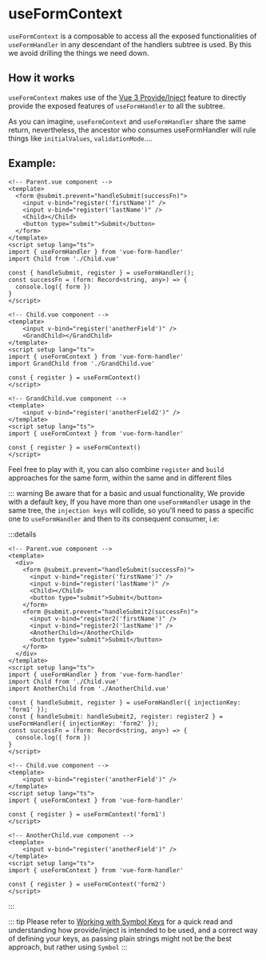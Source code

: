 # useFormContext

`useFormContext` is a composable to access all the exposed functionalities of `useFormHandler` in any descendant of the handlers subtree is used. By this we avoid drilling the things we need down.

## How it works

`useFormContext` makes use of the [Vue 3 Provide/Inject](https://vuejs.org/guide/components/provide-inject.html) feature to directly provide the exposed features of `useFormHandler` to all the subtree.

As you can imagine, `useFormContext` and `useFormHandler` share the same return, nevertheless, the ancestor who consumes useFormHandler will rule things like `initialValues`, `validationMode`....

## Example:

```vue
<!-- Parent.vue component -->
<template>
  <form @submit.prevent="handleSubmit(successFn)">
    <input v-bind="register('firstName')" />
    <input v-bind="register('lastName')" />
    <Child></Child>
    <button type="submit">Submit</button>
  </form>
</template>
<script setup lang="ts">
import { useFormHandler } from 'vue-form-handler'
import Child from './Child.vue'

const { handleSubmit, register } = useFormHandler();
const successFn = (form: Record<string, any>) => {
  console.log({ form })
}
</script>
```

```vue
<!-- Child.vue component -->
<template>
    <input v-bind="register('anotherField')" />
    <GrandChild></GrandChild>
</template>
<script setup lang="ts">
import { useFormContext } from 'vue-form-handler'
import GrandChild from './GrandChild.vue'

const { register } = useFormContext()
</script>
```

```vue
<!-- GrandChild.vue component -->
<template>
    <input v-bind="register('anotherField2')" />
</template>
<script setup lang="ts">
import { useFormContext } from 'vue-form-handler'

const { register } = useFormContext()
</script>
```

Feel free to play with it, you can also combine `register` and `build` approaches for the same form, within the same and in different files

::: warning
Be aware that for a basic and usual functionality, We provide with a default key, If you have more than one `useFormHandler` usage in the same tree, the `injection keys` will collide, so you'll need to pass a specific one to `useFormHandler` and then to its consequent consumer, i.e: 

:::details
```vue
<!-- Parent.vue component -->
<template>
  <div>
    <form @submit.prevent="handleSubmit(successFn)">
      <input v-bind="register('firstName')" />
      <input v-bind="register('lastName')" />
      <Child></Child>
      <button type="submit">Submit</button>
    </form>
    <form @submit.prevent="handleSubmit2(successFn)">
      <input v-bind="register2('firstName')" />
      <input v-bind="register2('lastName')" />
      <AnotherChild></AnotherChild>
      <button type="submit">Submit</button>
    </form>
  </div>
</template>
<script setup lang="ts">
import { useFormHandler } from 'vue-form-handler'
import Child from './Child.vue'
import AnotherChild from './AnotherChild.vue'

const { handleSubmit, register } = useFormHandler({ injectionKey: 'form1' });
const { handleSubmit: handleSubmit2, register: register2 } = useFormHandler({ injectionKey: 'form2' });
const successFn = (form: Record<string, any>) => {
  console.log({ form })
}
</script>
```

```vue
<!-- Child.vue component -->
<template>
    <input v-bind="register('anotherField')" />
</template>
<script setup lang="ts">
import { useFormContext } from 'vue-form-handler'

const { register } = useFormContext('form1')
</script>
```

```vue
<!-- AnotherChild.vue component -->
<template>
    <input v-bind="register('anotherField')" />
</template>
<script setup lang="ts">
import { useFormContext } from 'vue-form-handler'

const { register } = useFormContext('form2')
</script>
```
:::

::: tip
Please refer to [Working with Symbol Keys](https://vuejs.org/guide/components/provide-inject.html#working-with-symbol-keys) for a quick read and understanding how provide/inject is intended to be used, and a correct way of defining your keys, as passing plain strings might not be the best approach, but rather using `Symbol`
:::